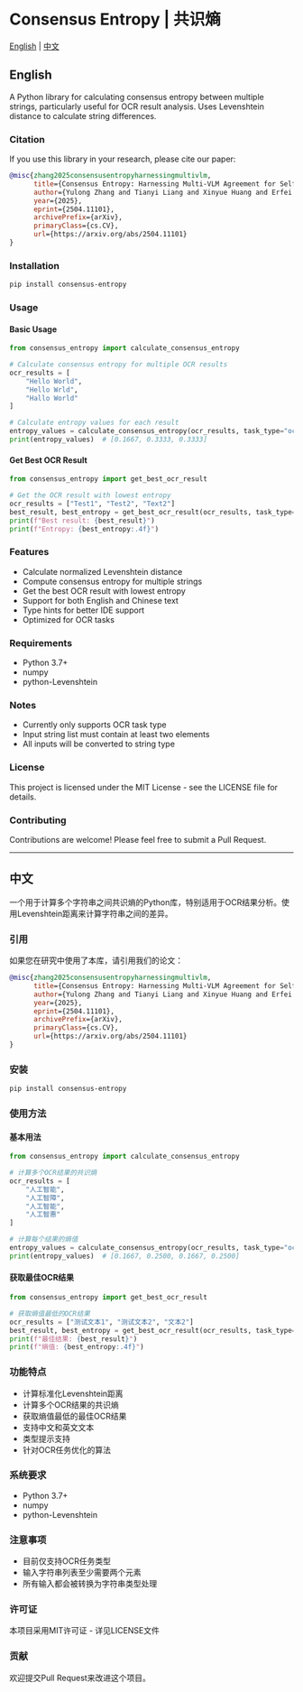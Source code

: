 # Consensus Entropy | 共识熵

[English](#english) | [中文](#chinese)

<a name="english"></a>
## English

A Python library for calculating consensus entropy between multiple strings, particularly useful for OCR result analysis. Uses Levenshtein distance to calculate string differences.

### Citation

If you use this library in your research, please cite our paper:

```bibtex
@misc{zhang2025consensusentropyharnessingmultivlm,
      title={Consensus Entropy: Harnessing Multi-VLM Agreement for Self-Verifying and Self-Improving OCR}, 
      author={Yulong Zhang and Tianyi Liang and Xinyue Huang and Erfei Cui and Xu Guo and Pei Chu and Chenhui Li and Ru Zhang and Wenhai Wang and Gongshen Liu},
      year={2025},
      eprint={2504.11101},
      archivePrefix={arXiv},
      primaryClass={cs.CV},
      url={https://arxiv.org/abs/2504.11101}
}
```

### Installation

```bash
pip install consensus-entropy
```

### Usage

#### Basic Usage

```python
from consensus_entropy import calculate_consensus_entropy

# Calculate consensus entropy for multiple OCR results
ocr_results = [
    "Hello World",
    "Hello Wrld",
    "Hallo World"
]

# Calculate entropy values for each result
entropy_values = calculate_consensus_entropy(ocr_results, task_type="ocr")
print(entropy_values)  # [0.1667, 0.3333, 0.3333]
```

#### Get Best OCR Result

```python
from consensus_entropy import get_best_ocr_result

# Get the OCR result with lowest entropy
ocr_results = ["Test1", "Test2", "Text2"]
best_result, best_entropy = get_best_ocr_result(ocr_results, task_type="ocr")
print(f"Best result: {best_result}")
print(f"Entropy: {best_entropy:.4f}")
```

### Features

- Calculate normalized Levenshtein distance
- Compute consensus entropy for multiple strings
- Get the best OCR result with lowest entropy
- Support for both English and Chinese text
- Type hints for better IDE support
- Optimized for OCR tasks

### Requirements

- Python 3.7+
- numpy
- python-Levenshtein

### Notes

- Currently only supports OCR task type
- Input string list must contain at least two elements
- All inputs will be converted to string type

### License

This project is licensed under the MIT License - see the LICENSE file for details.

### Contributing

Contributions are welcome! Please feel free to submit a Pull Request.

---

<a name="chinese"></a>
## 中文

一个用于计算多个字符串之间共识熵的Python库，特别适用于OCR结果分析。使用Levenshtein距离来计算字符串之间的差异。

### 引用

如果您在研究中使用了本库，请引用我们的论文：

```bibtex
@misc{zhang2025consensusentropyharnessingmultivlm,
      title={Consensus Entropy: Harnessing Multi-VLM Agreement for Self-Verifying and Self-Improving OCR}, 
      author={Yulong Zhang and Tianyi Liang and Xinyue Huang and Erfei Cui and Xu Guo and Pei Chu and Chenhui Li and Ru Zhang and Wenhai Wang and Gongshen Liu},
      year={2025},
      eprint={2504.11101},
      archivePrefix={arXiv},
      primaryClass={cs.CV},
      url={https://arxiv.org/abs/2504.11101}
}
```

### 安装

```bash
pip install consensus-entropy
```

### 使用方法

#### 基本用法

```python
from consensus_entropy import calculate_consensus_entropy

# 计算多个OCR结果的共识熵
ocr_results = [
    "人工智能",
    "人工智障",
    "人工智能",
    "人工智惠"
]

# 计算每个结果的熵值
entropy_values = calculate_consensus_entropy(ocr_results, task_type="ocr")
print(entropy_values)  # [0.1667, 0.2500, 0.1667, 0.2500]
```

#### 获取最佳OCR结果

```python
from consensus_entropy import get_best_ocr_result

# 获取熵值最低的OCR结果
ocr_results = ["测试文本1", "测试文本2", "文本2"]
best_result, best_entropy = get_best_ocr_result(ocr_results, task_type="ocr")
print(f"最佳结果: {best_result}")
print(f"熵值: {best_entropy:.4f}")
```

### 功能特点

- 计算标准化Levenshtein距离
- 计算多个OCR结果的共识熵
- 获取熵值最低的最佳OCR结果
- 支持中文和英文文本
- 类型提示支持
- 针对OCR任务优化的算法

### 系统要求

- Python 3.7+
- numpy
- python-Levenshtein

### 注意事项

- 目前仅支持OCR任务类型
- 输入字符串列表至少需要两个元素
- 所有输入都会被转换为字符串类型处理

### 许可证

本项目采用MIT许可证 - 详见LICENSE文件

### 贡献

欢迎提交Pull Request来改进这个项目。 